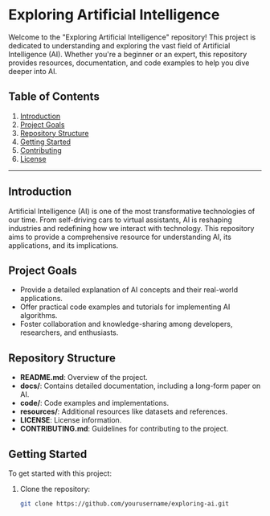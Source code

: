 # Exploring Artificial Intelligence

Welcome to the "Exploring Artificial Intelligence" repository! This project is dedicated to understanding and exploring the vast field of Artificial Intelligence (AI). Whether you're a beginner or an expert, this repository provides resources, documentation, and code examples to help you dive deeper into AI.

## Table of Contents
1. [Introduction](#introduction)
2. [Project Goals](#project-goals)
3. [Repository Structure](#repository-structure)
4. [Getting Started](#getting-started)
5. [Contributing](#contributing)
6. [License](#license)

---

## Introduction

Artificial Intelligence (AI) is one of the most transformative technologies of our time. From self-driving cars to virtual assistants, AI is reshaping industries and redefining how we interact with technology. This repository aims to provide a comprehensive resource for understanding AI, its applications, and its implications.

## Project Goals

- Provide a detailed explanation of AI concepts and their real-world applications.
- Offer practical code examples and tutorials for implementing AI algorithms.
- Foster collaboration and knowledge-sharing among developers, researchers, and enthusiasts.

## Repository Structure

- **README.md**: Overview of the project.
- **docs/**: Contains detailed documentation, including a long-form paper on AI.
- **code/**: Code examples and implementations.
- **resources/**: Additional resources like datasets and references.
- **LICENSE**: License information.
- **CONTRIBUTING.md**: Guidelines for contributing to the project.

## Getting Started

To get started with this project:
1. Clone the repository:
   ```bash
   git clone https://github.com/yourusername/exploring-ai.git
